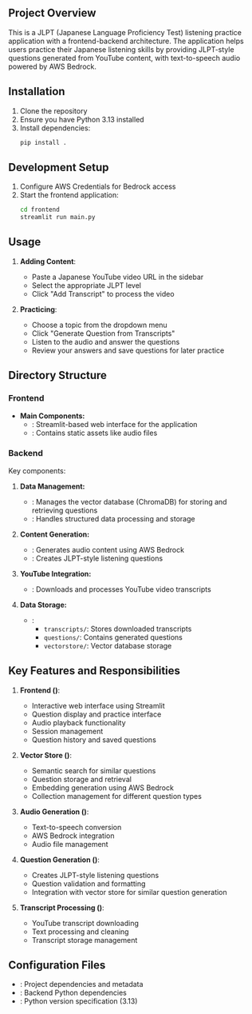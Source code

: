 
## Project Overview
This is a JLPT (Japanese Language Proficiency Test) listening practice application with a frontend-backend architecture. The application helps users practice their Japanese listening skills by providing JLPT-style questions generated from YouTube content, with text-to-speech audio powered by AWS Bedrock.

## Installation

1. Clone the repository
2. Ensure you have Python 3.13 installed
3. Install dependencies:
   ```bash
   pip install .
   ```

## Development Setup

1. Configure AWS Credentials for Bedrock access
2. Start the frontend application:
   ```bash
   cd frontend
   streamlit run main.py
   ```

## Usage

1. **Adding Content**:
   - Paste a Japanese YouTube video URL in the sidebar
   - Select the appropriate JLPT level
   - Click "Add Transcript" to process the video

2. **Practicing**:
   - Choose a topic from the dropdown menu
   - Click "Generate Question from Transcripts"
   - Listen to the audio and answer the questions
   - Review your answers and save questions for later practice

## Directory Structure

### Frontend
<mcfolder name="frontend" path="/Users/ali/github/free-genai-bootcamp-2025/listening-comp/frontend"></mcfolder>
- **Main Components:**
  - <mcfile name="main.py" path="/Users/ali/github/free-genai-bootcamp-2025/listening-comp/frontend/main.py"></mcfile>: Streamlit-based web interface for the application
  - <mcfolder name="static" path="/Users/ali/github/free-genai-bootcamp-2025/listening-comp/frontend/static"></mcfolder>: Contains static assets like audio files

### Backend
<mcfolder name="backend" path="/Users/ali/github/free-genai-bootcamp-2025/listening-comp/backend"></mcfolder>

Key components:

1. **Data Management:**
   - <mcfile name="vector_store.py" path="/Users/ali/github/free-genai-bootcamp-2025/listening-comp/backend/vector_store.py"></mcfile>: Manages the vector database (ChromaDB) for storing and retrieving questions
   - <mcfile name="structured_data.py" path="/Users/ali/github/free-genai-bootcamp-2025/listening-comp/backend/structured_data.py"></mcfile>: Handles structured data processing and storage

2. **Content Generation:**
   - <mcfile name="audio_generator.py" path="/Users/ali/github/free-genai-bootcamp-2025/listening-comp/backend/audio_generator.py"></mcfile>: Generates audio content using AWS Bedrock
   - <mcfile name="question_generator.py" path="/Users/ali/github/free-genai-bootcamp-2025/listening-comp/backend/question_generator.py"></mcfile>: Creates JLPT-style listening questions

3. **YouTube Integration:**
   - <mcfile name="get_transcript.py" path="/Users/ali/github/free-genai-bootcamp-2025/listening-comp/backend/get_transcript.py"></mcfile>: Downloads and processes YouTube video transcripts

4. **Data Storage:**
   - <mcfolder name="data" path="/Users/ali/github/free-genai-bootcamp-2025/listening-comp/backend/data"></mcfolder>:
     - `transcripts/`: Stores downloaded transcripts
     - `questions/`: Contains generated questions
     - `vectorstore/`: Vector database storage

## Key Features and Responsibilities

1. **Frontend (<mcfile name="main.py" path="/Users/ali/github/free-genai-bootcamp-2025/listening-comp/frontend/main.py"></mcfile>)**:
   - Interactive web interface using Streamlit
   - Question display and practice interface
   - Audio playback functionality
   - Session management
   - Question history and saved questions

2. **Vector Store (<mcfile name="vector_store.py" path="/Users/ali/github/free-genai-bootcamp-2025/listening-comp/backend/vector_store.py"></mcfile>)**:
   - Semantic search for similar questions
   - Question storage and retrieval
   - Embedding generation using AWS Bedrock
   - Collection management for different question types

3. **Audio Generation (<mcfile name="audio_generator.py" path="/Users/ali/github/free-genai-bootcamp-2025/listening-comp/backend/audio_generator.py"></mcfile>)**:
   - Text-to-speech conversion
   - AWS Bedrock integration
   - Audio file management

4. **Question Generation (<mcfile name="question_generator.py" path="/Users/ali/github/free-genai-bootcamp-2025/listening-comp/backend/question_generator.py"></mcfile>)**:
   - Creates JLPT-style listening questions
   - Question validation and formatting
   - Integration with vector store for similar question generation

5. **Transcript Processing (<mcfile name="get_transcript.py" path="/Users/ali/github/free-genai-bootcamp-2025/listening-comp/backend/get_transcript.py"></mcfile>)**:
   - YouTube transcript downloading
   - Text processing and cleaning
   - Transcript storage management

## Configuration Files
- <mcfile name="pyproject.toml" path="/Users/ali/github/free-genai-bootcamp-2025/listening-comp/pyproject.toml"></mcfile>: Project dependencies and metadata
- <mcfile name="requirements.txt" path="/Users/ali/github/free-genai-bootcamp-2025/listening-comp/backend/requirements.txt"></mcfile>: Backend Python dependencies
- <mcfile name=".python-version" path="/Users/ali/github/free-genai-bootcamp-2025/listening-comp/.python-version"></mcfile>: Python version specification (3.13)


